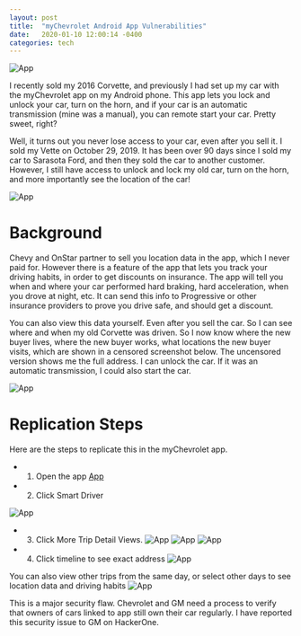 ```yaml
---
layout: post
title:  "myChevrolet Android App Vulnerabilities"
date:   2020-01-10 12:00:14 -0400
categories: tech
---
```


![App](/images/mychevy/1.jpg)

I recently sold my 2016 Corvette, and previously I had set up my car with the myChevrolet app on my Android phone. This app lets you lock and unlock your car, turn on the horn, and if your car is an automatic transmission (mine was a manual), you can remote start your car. Pretty sweet, right?

Well, it turns out you never lose access to your car, even after you sell it. I sold my Vette on October 29, 2019. It has been over 90 days since I sold my car to Sarasota Ford, and then they sold the car to another customer. However, I still have access to unlock and lock my old car, turn on the horn, and more importantly see the location of the car!

![App](/images/mychevy/8.jpg)

# Background
Chevy and OnStar partner to sell you location data in the app, which I never paid for. However there is a feature of the app that lets you track your driving habits, in order to get discounts on insurance. The app will tell you when and where your car performed hard braking, hard acceleration, when you drove at night, etc. It can send this info to Progressive or other insurance providers to prove you drive safe, and should get a discount.

You can also view this data yourself. Even after you sell the car. So I can see where and when my old Corvette was driven. So I now know where the new buyer lives, where the new buyer works, what locations the new buyer visits, which are shown in a censored screenshot below. The uncensored version shows me the full address. I can unlock the car. If it was an automatic transmission, I could also start the car.

![App](/images/mychevy/9.jpg)

# Replication Steps
Here are the steps to replicate this in the myChevrolet app.

* 1. Open the app
[App](/images/mychevy/2.jpg)

* 2. Click Smart Driver

![App](/images/mychevy/3.jpg)

* 3. Click More Trip Detail Views.
![App](/images/mychevy/4.jpg)
![App](/images/mychevy/6.jpg)
![App](/images/mychevy/7.jpg)

* 4. Click timeline to see exact address
![App](/images/mychevy/9.jpg)

You can also view other trips from the same day, or select other days to see location data and driving habits
![App](/images/mychevy/5.jpg)

This is a major security flaw. Chevrolet and GM need a process to verify that owners of cars linked to app still own their car regularly. I have reported this security issue to GM on HackerOne. 
